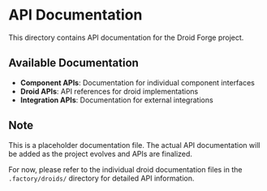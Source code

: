 # API Documentation

This directory contains API documentation for the Droid Forge project.

## Available Documentation

- **Component APIs**: Documentation for individual component interfaces
- **Droid APIs**: API references for droid implementations
- **Integration APIs**: Documentation for external integrations

## Note

This is a placeholder documentation file. The actual API documentation will be added as the project evolves and APIs are finalized.

For now, please refer to the individual droid documentation files in the `.factory/droids/` directory for detailed API information.
